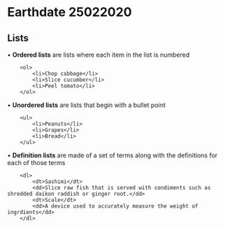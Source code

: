 # Earthdate 25022020
## Lists
•	**Ordered lists** are lists where each item in the list is numbered  
        
        <ol>  
            <li>Chop cabbage</li>  
            <li>Slice cucumber</li>  
            <li>Peel tomato</li>  
        </ol>  
        
•	**Unordered lists** are lists that begin with a bullet point  

        <ul>  
            <li>Peanuts</li>  
            <li>Grapes</li>  
            <li>Bread</li>  
        </ul>  

•	**Definition lists** are made of a set of terms along with the definitions for each of those terms  

        <dl>
            <dt>Sashimi</dt>
            <dd>Slice raw fish that is served with condiments such as shredded daikon raddish or ginger root.</dd>
            <dt>Scale</dt>
            <dd>A device used to accurately measure the weight of ingrdients</dd>
        </dl>
            

